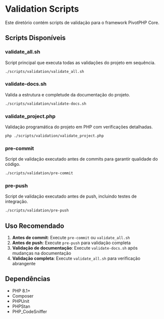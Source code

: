# Validation Scripts

Este diretório contém scripts de validação para o framework PivotPHP Core.

## Scripts Disponíveis

### validate_all.sh
Script principal que executa todas as validações do projeto em sequência.
```bash
./scripts/validation/validate_all.sh
```

### validate-docs.sh
Valida a estrutura e completude da documentação do projeto.
```bash
./scripts/validation/validate-docs.sh
```

### validate_project.php
Validação programática do projeto em PHP com verificações detalhadas.
```bash
php ./scripts/validation/validate_project.php
```

### pre-commit
Script de validação executado antes de commits para garantir qualidade do código.
```bash
./scripts/validation/pre-commit
```

### pre-push
Script de validação executado antes de push, incluindo testes de integração.
```bash
./scripts/validation/pre-push
```

## Uso Recomendado

1. **Antes de commit**: Execute `pre-commit` ou `validate_all.sh`
2. **Antes de push**: Execute `pre-push` para validação completa
3. **Validação de documentação**: Execute `validate-docs.sh` após mudanças na documentação
4. **Validação completa**: Execute `validate_all.sh` para verificação abrangente

## Dependências

- PHP 8.1+
- Composer
- PHPUnit
- PHPStan
- PHP_CodeSniffer